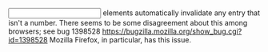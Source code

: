 <input type="number"> elements automatically invalidate any entry that isn't a number. 
There seems to be some disagreement about this among browsers; see bug 1398528 https://bugzilla.mozilla.org/show_bug.cgi?id=1398528
Mozilla Firefox, in particular, has this issue.
